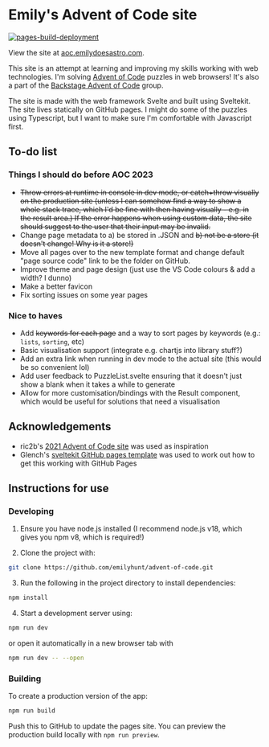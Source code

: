 # Emily's Advent of Code site

[![pages-build-deployment](https://github.com/emilyhunt/aoc.emilydoesastro.com/actions/workflows/pages/pages-build-deployment/badge.svg)](https://github.com/emilyhunt/aoc.emilydoesastro.com/actions/workflows/pages/pages-build-deployment)

View the site at [aoc.emilydoesastro.com](https://aoc.emilydoesastro.com/).

This site is an attempt at learning and improving my skills working with web technologies. I'm solving [Advent of Code](https://adventofcode.com/) puzzles in web browsers! It's also a part of the [Backstage Advent of Code](https://github.com/emilyhunt/backstage-advent-of-code) group.

The site is made with the web framework Svelte and built using Sveltekit. The site lives statically on GitHub pages. I might do some of the puzzles using Typescript, but I want to make sure I'm comfortable with Javascript first.

## To-do list
### Things I should do before AOC 2023

* ~~Throw errors at runtime in console in dev mode, or catch+throw visually on the production site (unless I can somehow find a way to show a whole stack trace, which I'd be fine with then having visually - e.g. in the result area.) If the error happens when using custom data, the site should suggest to the user that their input may be invalid.~~
* Change page metadata to a) be stored in .JSON and ~~b) not be a store (it doesn't change! Why is it a store!)~~
* Move all pages over to the new template format and change default "page source code" link to be the folder on GitHub.
* Improve theme and page design (just use the VS Code colours & add a width? I dunno)
* Make a better favicon
* Fix sorting issues on some year pages

### Nice to haves

* Add ~~keywords for each page~~ and a way to sort pages by keywords (e.g.: `lists`, `sorting`, etc)
* Basic visualisation support (integrate e.g. chartjs into library stuff?)
* Add an extra link when running in dev mode to the actual site (this would be so convenient lol)
* Add user feedback to PuzzleList.svelte ensuring that it doesn't just show a blank when it takes a while to generate
* Allow for more customisation/bindings with the Result component, which would be useful for solutions that need a visualisation

## Acknowledgements
* ric2b's [2021 Advent of Code site](https://github.com/ric2b/advent-of-code/tree/master/2021) was used as inspiration
* Glench's [sveltekit GitHub pages template](https://github.com/Glench/sveltekit-github-pages-template) was used to work out how to get this working with GitHub Pages




## Instructions for use

### Developing

1. Ensure you have node.js installed (I recommend node.js v18, which gives you npm v8, which is required!)

2. Clone the project with:

```bash
git clone https://github.com/emilyhunt/advent-of-code.git
```

3. Run the following in the project directory to install dependencies:

```bash
npm install
```

4. Start a development server using:

```bash
npm run dev
```
or open it automatically in a new browser tab with
```bash
npm run dev -- --open
```

### Building

To create a production version of the app:

```bash
npm run build
```

Push this to GitHub to update the pages site. You can preview the production build locally with `npm run preview`.
